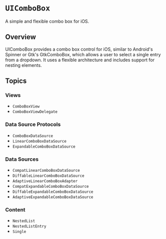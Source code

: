 # ``UIComboBox``

A simple and flexible combo box for iOS.

## Overview

UIComboBox provides a combo box control for iOS, similar to Android's Spinner or Gtk's GtkComboBox, which allows a user to select a single entry from a dropdown. It uses a flexible architecture and includes support for nesting elements.

## Topics

### Views

- ``ComboBoxView``
- ``ComboBoxViewDelegate``

### Data Source Protocols

- ``ComboBoxDataSource``
- ``LinearComboBoxDataSource``
- ``ExpandableComboBoxDataSource``

### Data Sources

- ``CompatLinearComboBoxDataSource``
- ``DiffableLinearComboBoxDataSource``
- ``AdaptiveLinearComboBoxAdapter``
- ``CompatExpandableComboBoxDataSource``
- ``DiffableExpandableComboBoxDataSource``
- ``AdaptiveExpandableComboBoxDataSource``

### Content

- ``NestedList``
- ``NestedListEntry``
- ``Single``

